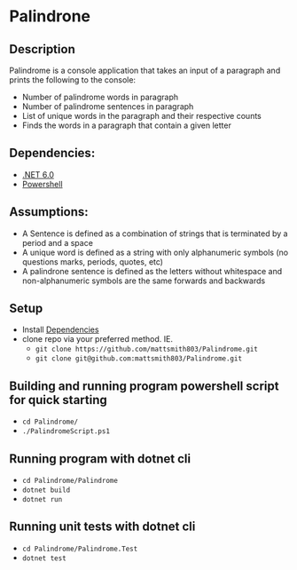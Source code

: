 # Palindrone

## Description
Palindrome is a console application that takes an input of a paragraph and prints the following to the console:
- Number of palindrome words in paragraph
- Number of palindrome sentences in paragraph
- List of unique words in the paragraph and their respective counts
- Finds the words in a paragraph that contain a given letter

## Dependencies:
- [.NET 6.0](https://dotnet.microsoft.com/download/dotnet/6.0)
- [Powershell](https://docs.microsoft.com/en-us/powershell/scripting/install/installing-powershell?view=powershell-7.2)

## Assumptions:
- A Sentence is defined as a combination of strings that is terminated by a period and a space
- A unique word is defined as a string with only alphanumeric symbols (no questions marks, periods, quotes, etc)
- A palindrone sentence is defined as the letters without whitespace and non-alphanumeric symbols are the same forwards and backwards

## Setup
- Install [Dependencies](#Dependencies)
- clone repo via your preferred method. IE.
    - `git clone https://github.com/mattsmith803/Palindrome.git`
    - `git clone git@github.com:mattsmith803/Palindrome.git`

## Building and running program powershell script for quick starting
- `cd Palindrome/`
- `./PalindromeScript.ps1`

## Running program with dotnet cli
- `cd Palindrome/Palindrome`
- `dotnet build`
- `dotnet run`

## Running unit tests with dotnet cli
- `cd Palindrome/Palindrome.Test`
- `dotnet test`

